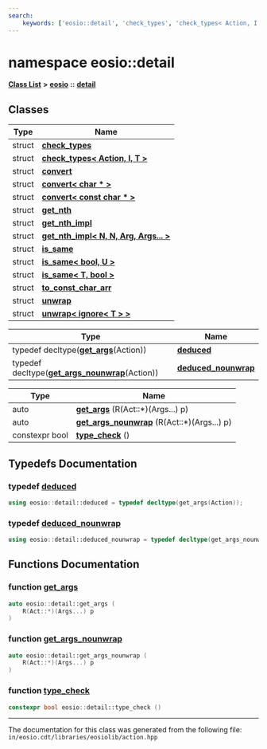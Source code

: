 ```yaml
---
search:
    keywords: ['eosio::detail', 'check_types', 'check_types< Action, I, T >', 'convert', 'convert< char * >', 'convert< const char * >', 'get_nth', 'get_nth_impl', 'get_nth_impl< N, N, Arg, Args... >', 'is_same', 'is_same< bool, U >', 'is_same< T, bool >', 'to_const_char_arr', 'unwrap', 'unwrap< ignore< T > >', 'deduced', 'deduced_nounwrap', 'get_args', 'get_args_nounwrap', 'type_check']
---
```


# namespace eosio::detail

[**Class List**](annotated.md) **>** [**eosio**](namespaceeosio.md) **::** [**detail**](namespaceeosio_1_1detail.md)


## Classes

|Type|Name|
|-----|-----|
|struct|[**check\_types**](structeosio_1_1detail_1_1check__types.md)|
|struct|[**check\_types< Action, I, T >**](structeosio_1_1detail_1_1check__types_3_01_action_00_01_i_00_01_t_01_4.md)|
|struct|[**convert**](structeosio_1_1detail_1_1convert.md)|
|struct|[**convert< char \* >**](structeosio_1_1detail_1_1convert_3_01char_01_5_01_4.md)|
|struct|[**convert< const char \* >**](structeosio_1_1detail_1_1convert_3_01const_01char_01_5_01_4.md)|
|struct|[**get\_nth**](structeosio_1_1detail_1_1get__nth.md)|
|struct|[**get\_nth\_impl**](structeosio_1_1detail_1_1get__nth__impl.md)|
|struct|[**get\_nth\_impl< N, N, Arg, Args... >**](structeosio_1_1detail_1_1get__nth__impl_3_01_n_00_01_n_00_01_arg_00_01_args_8_8_8_01_4.md)|
|struct|[**is\_same**](structeosio_1_1detail_1_1is__same.md)|
|struct|[**is\_same< bool, U >**](structeosio_1_1detail_1_1is__same_3_01bool_00_01_u_01_4.md)|
|struct|[**is\_same< T, bool >**](structeosio_1_1detail_1_1is__same_3_01_t_00_01bool_01_4.md)|
|struct|[**to\_const\_char\_arr**](structeosio_1_1detail_1_1to__const__char__arr.md)|
|struct|[**unwrap**](structeosio_1_1detail_1_1unwrap.md)|
|struct|[**unwrap< ignore< T > >**](structeosio_1_1detail_1_1unwrap_3_01ignore_3_01_t_01_4_01_4.md)|



|Type|Name|
|-----|-----|
|typedef decltype(**[get\_args](group__action_gaf21ef9cbbd55e02cd5c25be290cbf344.md#gaf21ef9cbbd55e02cd5c25be290cbf344)**(Action))|[**deduced**](group__action_gaacfcc46392b7e9dba3e8c7a0fe16882f.md#gaacfcc46392b7e9dba3e8c7a0fe16882f)|
|typedef decltype(**[get\_args\_nounwrap](group__action_gac5b403e348ad44f1179170abf58376ed.md#gac5b403e348ad44f1179170abf58376ed)**(Action))|[**deduced\_nounwrap**](group__action_ga339c5b4ff7e7f23dd20bef9f3eaebe32.md#ga339c5b4ff7e7f23dd20bef9f3eaebe32)|



|Type|Name|
|-----|-----|
|auto|[**get\_args**](group__action_gaf21ef9cbbd55e02cd5c25be290cbf344.md#gaf21ef9cbbd55e02cd5c25be290cbf344) (R(Act::\*)(Args...) p) |
|auto|[**get\_args\_nounwrap**](group__action_gac5b403e348ad44f1179170abf58376ed.md#gac5b403e348ad44f1179170abf58376ed) (R(Act::\*)(Args...) p) |
|constexpr bool|[**type\_check**](group__action_ga2a11604fa722268266d668ff091676ff.md#ga2a11604fa722268266d668ff091676ff) () |


## Typedefs Documentation

### typedef <a id="gaacfcc46392b7e9dba3e8c7a0fe16882f" href="#gaacfcc46392b7e9dba3e8c7a0fe16882f">deduced</a>

```cpp
using eosio::detail::deduced = typedef decltype(get_args(Action));
```



### typedef <a id="ga339c5b4ff7e7f23dd20bef9f3eaebe32" href="#ga339c5b4ff7e7f23dd20bef9f3eaebe32">deduced\_nounwrap</a>

```cpp
using eosio::detail::deduced_nounwrap = typedef decltype(get_args_nounwrap(Action));
```



## Functions Documentation

### function <a id="gaf21ef9cbbd55e02cd5c25be290cbf344" href="#gaf21ef9cbbd55e02cd5c25be290cbf344">get\_args</a>

```cpp
auto eosio::detail::get_args (
    R(Act::*)(Args...) p
)
```



### function <a id="gac5b403e348ad44f1179170abf58376ed" href="#gac5b403e348ad44f1179170abf58376ed">get\_args\_nounwrap</a>

```cpp
auto eosio::detail::get_args_nounwrap (
    R(Act::*)(Args...) p
)
```



### function <a id="ga2a11604fa722268266d668ff091676ff" href="#ga2a11604fa722268266d668ff091676ff">type\_check</a>

```cpp
constexpr bool eosio::detail::type_check ()
```





----------------------------------------
The documentation for this class was generated from the following file: `in/eosio.cdt/libraries/eosiolib/action.hpp`
